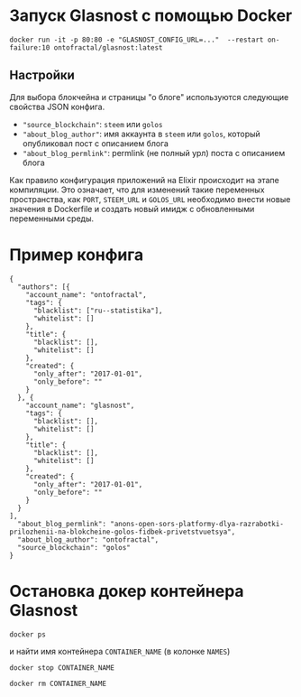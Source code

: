 # Запуск Glasnost с помощью Docker

```
docker run -it -p 80:80 -e "GLASNOST_CONFIG_URL=..."  --restart on-failure:10 ontofractal/glasnost:latest
```

## Настройки

Для выбора блокчейна и страницы "о блоге" используются следующие свойства JSON конфига.

* `"source_blockchain"`: `steem` или `golos`
* `"about_blog_author"`: имя аккаунта в `steem` или `golos`, который опубликовал пост с описанием блога
* `"about_blog_permlink"`: permlink (не полный урл) поста с описанием блога

Как правило конфигурация приложений на Elixir происходит на этапе компиляции. Это означает, что
для изменений такие переменных пространства, как `PORT`, `STEEM_URL` и `GOLOS_URL` необходимо внести новые значения в Dockerfile и создать новый имидж с обновленными переменными среды.

# Пример конфига

```
{
  "authors": [{
    "account_name": "ontofractal",
    "tags": {
      "blacklist": ["ru--statistika"],
      "whitelist": []
    },
    "title": {
      "blacklist": [],
      "whitelist": []
    },
    "created": {
      "only_after": "2017-01-01",
      "only_before": ""
    }
  }, {
    "account_name": "glasnost",
    "tags": {
      "blacklist": [],
      "whitelist": []
    },
    "title": {
      "blacklist": [],
      "whitelist": []
    },
    "created": {
      "only_after": "2017-01-01",
      "only_before": ""
    }
  }
],
  "about_blog_permlink": "anons-open-sors-platformy-dlya-razrabotki-prilozhenii-na-blokcheine-golos-fidbek-privetstvuetsya",
  "about_blog_author": "ontofractal",
  "source_blockchain": "golos"
}
```

# Остановка докер контейнера Glasnost

```
docker ps
```

и найти имя контейнера `CONTAINER_NAME` (в колонке `NAMES`)

```
docker stop CONTAINER_NAME
```
```
docker rm CONTAINER_NAME
```

